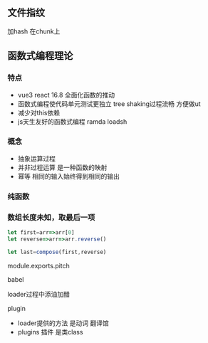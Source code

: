## 文件指纹

加hash  在chunk上


## 函数式编程理论

### 特点
- vue3 react 16.8 全面化函数的推动
- 函数式编程使代码单元测试更独立 tree shaking过程流畅 方便做ut
- 减少对this依赖
- js天生友好的函数式编程 ramda loadsh

### 概念

- 抽象运算过程
- 并非过程运算 是一种函数的映射
- 幂等 相同的输入始终得到相同的输出 

### 纯函数

### 数组长度未知，取最后一项
```js
let first=arr=>arr[0]
let reverse=>arr=>arr.reverse()

let last=compose(first,reverse)
```

module.exports.pitch

babel
 

 loader过程中添油加醋

 plugin     
 - loader提供的方法 是动词 翻译馆
 - plugins 插件 是类class